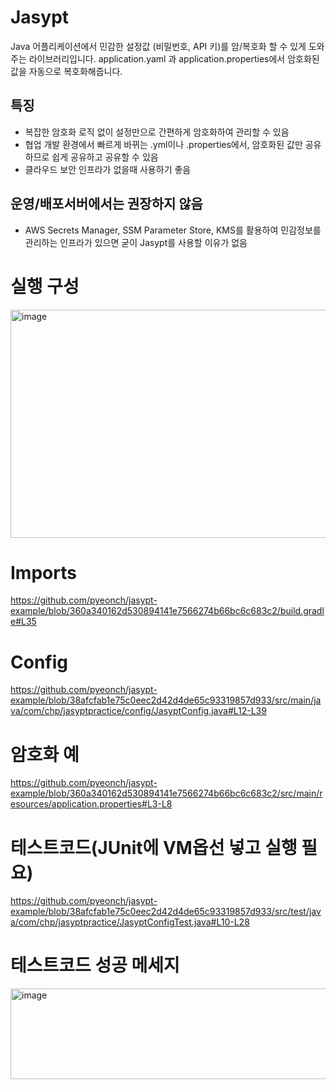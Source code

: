 # Jasypt
Java 어플리케이션에서 민감한 설정값 (비밀번호, API 키)를 암/복호화 할 수 있게 도와주는 라이브러리입니다.
application.yaml 과 application.properties에서 암호화된 값을 자동으로 복호화해줍니다.

## 특징
 * 복잡한 암호화 로직 없이 설정만으로 간편하게 암호화하여 관리할 수 있음
 * 협업 개발 환경에서 빠르게 바뀌는 .yml이나 .properties에서, 암호화된 값만 공유하므로 쉽게 공유하고 공유할 수 있음
 * 클라우드 보안 인프라가 없을때 사용하기 좋음

## 운영/배포서버에서는 권장하지 않음
 * AWS Secrets Manager, SSM Parameter Store, KMS를 활용하여 민감정보를 관리하는 인프라가 있으면 굳이 Jasypt를 사용할 이유가 없음

# 실행 구성
<img width="804" height="365" alt="image" src="https://github.com/user-attachments/assets/6f77b04a-a59c-41e1-a5fb-fcdfec88b431" />


# Imports
https://github.com/pyeonch/jasypt-example/blob/360a340162d530894141e7566274b66bc6c683c2/build.gradle#L35

# Config
https://github.com/pyeonch/jasypt-example/blob/38afcfab1e75c0eec2d42d4de65c93319857d933/src/main/java/com/chp/jasyptpractice/config/JasyptConfig.java#L12-L39

# 암호화 예
https://github.com/pyeonch/jasypt-example/blob/360a340162d530894141e7566274b66bc6c683c2/src/main/resources/application.properties#L3-L8

# 테스트코드(JUnit에 VM옵선 넣고 실행 필요)
https://github.com/pyeonch/jasypt-example/blob/38afcfab1e75c0eec2d42d4de65c93319857d933/src/test/java/com/chp/jasyptpractice/JasyptConfigTest.java#L10-L28

# 테스트코드 성공 메세지
<img width="1493" height="145" alt="image" src="https://github.com/user-attachments/assets/86c114f2-a91f-4ffa-848c-944eb9e0f60f" />
